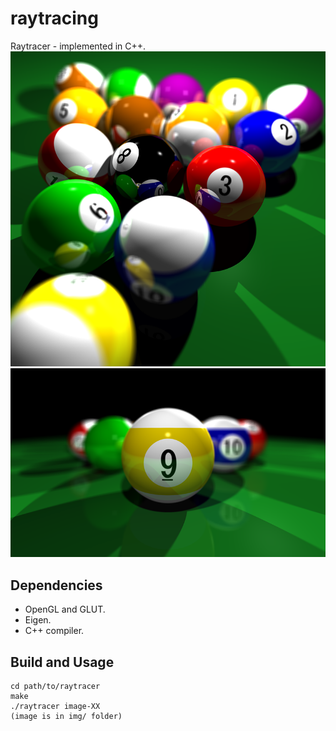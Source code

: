 raytracing
==========
Raytracer - implemented in C++.
![Screenshot-1](img/screenshot-1.png?raw=true)
![Screenshot-2](img/screenshot-2.png?raw=true)


## Dependencies

 * OpenGL and GLUT.
 * Eigen.
 * C++ compiler.

## Build and Usage
```
cd path/to/raytracer
make
./raytracer image-XX
(image is in img/ folder)
```
